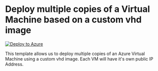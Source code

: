 # Deploy multiple copies of a Virtual Machine based on a custom vhd image


[![Deploy to Azure](https://aka.ms/deploytoazurebutton)](https://portal.azure.com/#create/Microsoft.Template/uri/https%3A%2F%2Fraw.githubusercontent.com%2Fmehul-birari%2Fsample-arm-templates%2Fmaster%2Fmultiple-vms-custom-vhd-image%2Fazuredeploy.json)  

This template allows us to deploy multiple copies of an Azure Virtual Machine using a custom vhd image. Each VM will have it's own public IP Address.

